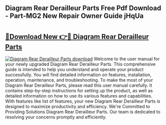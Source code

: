 ## Diagram Rear Derailleur Parts Free Pdf Download - Part-MG2 New Repair Owner Guide jHqUa

# <h2><a href="http://dfq81u.blite.top/?on=Diagram+Rear+Derailleur+Parts">🔗Download New 👉🔴 Diagram Rear Derailleur Parts</a></h2>

[![Diagram Rear Derailleur Parts download](https://i.imgur.com/lujVjoI.png)](http://dfq81u.blite.top/?on=Diagram+Rear+Derailleur+Parts)
Welcome to the user manual for your newly upgraded Diagram Rear Derailleur Parts. This comprehensive guide is intended to help you understand and operate your product successfully. You will find detailed information on features, installation, operation, maintenance, and troubleshooting. To make the most of your Diagram Rear Derailleur Parts, please read this user manual carefully. It contains step-by-step instructions for setting up the product, as well as detailed information on how to use its various features and capabilities. With features like list of features, your new Diagram Rear Derailleur Parts is designed to maximize productivity and efficiency. We're Committed to Providing Solutions Diagram Rear Derailleur Parts. Our team is dedicated to resolving your concerns promptly and efficiently.
